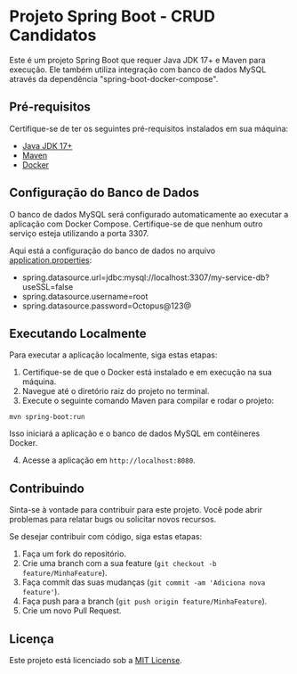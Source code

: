 # Projeto Spring Boot - CRUD Candidatos

Este é um projeto Spring Boot que requer Java JDK 17+ e Maven para execução. Ele também utiliza integração com banco de dados MySQL através da dependência "spring-boot-docker-compose".

## Pré-requisitos

Certifique-se de ter os seguintes pré-requisitos instalados em sua máquina:

- [Java JDK 17+](https://www.oracle.com/java/technologies/javase/jdk17-archive-downloads.html)
- [Maven](https://maven.apache.org/)
- [Docker](https://www.docker.com/)

## Configuração do Banco de Dados

O banco de dados MySQL será configurado automaticamente ao executar a aplicação com Docker Compose. Certifique-se de que nenhum outro serviço esteja utilizando a porta 3307.

Aqui está a configuração do banco de dados no arquivo [application.properties](src/main/resources/application.properties):


 - spring.datasource.url=jdbc:mysql://localhost:3307/my-service-db?useSSL=false
 - spring.datasource.username=root
 - spring.datasource.password=Octopus@123@ 

## Executando Localmente

Para executar a aplicação localmente, siga estas etapas:

1. Certifique-se de que o Docker está instalado e em execução na sua máquina.
2. Navegue até o diretório raiz do projeto no terminal.
3. Execute o seguinte comando Maven para compilar e rodar o projeto:

```
mvn spring-boot:run
```

Isso iniciará a aplicação e o banco de dados MySQL em contêineres Docker.

4. Acesse a aplicação em `http://localhost:8080`.

## Contribuindo

Sinta-se à vontade para contribuir para este projeto. Você pode abrir problemas para relatar bugs ou solicitar novos recursos.

Se desejar contribuir com código, siga estas etapas:

1. Faça um fork do repositório.
2. Crie uma branch com a sua feature (`git checkout -b feature/MinhaFeature`).
3. Faça commit das suas mudanças (`git commit -am 'Adiciona nova feature'`).
4. Faça push para a branch (`git push origin feature/MinhaFeature`).
5. Crie um novo Pull Request.

## Licença

Este projeto está licenciado sob a [MIT License](LICENSE).

